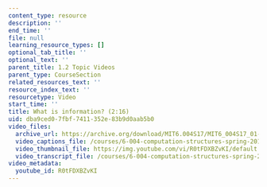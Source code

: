 ```yaml
---
content_type: resource
description: ''
end_time: ''
file: null
learning_resource_types: []
optional_tab_title: ''
optional_text: ''
parent_title: 1.2 Topic Videos
parent_type: CourseSection
related_resources_text: ''
resource_index_text: ''
resourcetype: Video
start_time: ''
title: What is information? (2:16)
uid: dba9ced0-7fbf-7411-352e-83b9d0aab5b0
video_files:
  archive_url: https://archive.org/download/MIT6.004S17/MIT6_004S17_01-02-01_300k.mp4
  video_captions_file: /courses/6-004-computation-structures-spring-2017/53424a4449a958e0b0da255cd02ad769_R0tFDXBZvKI.vtt
  video_thumbnail_file: https://img.youtube.com/vi/R0tFDXBZvKI/default.jpg
  video_transcript_file: /courses/6-004-computation-structures-spring-2017/d5106bf5d204dc527b172358234a36ca_R0tFDXBZvKI.pdf
video_metadata:
  youtube_id: R0tFDXBZvKI
---
```

